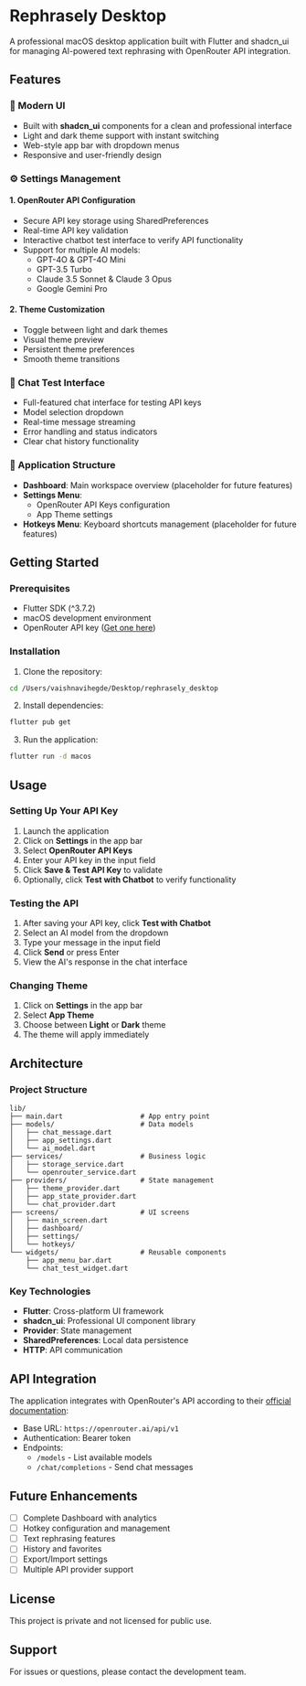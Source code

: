 # Rephrasely Desktop

A professional macOS desktop application built with Flutter and shadcn_ui for managing AI-powered text rephrasing with OpenRouter API integration.

## Features

### 🎨 Modern UI
- Built with **shadcn_ui** components for a clean and professional interface
- Light and dark theme support with instant switching
- Web-style app bar with dropdown menus
- Responsive and user-friendly design

### ⚙️ Settings Management

#### 1. OpenRouter API Configuration
- Secure API key storage using SharedPreferences
- Real-time API key validation
- Interactive chatbot test interface to verify API functionality
- Support for multiple AI models:
  - GPT-4O & GPT-4O Mini
  - GPT-3.5 Turbo
  - Claude 3.5 Sonnet & Claude 3 Opus
  - Google Gemini Pro

#### 2. Theme Customization
- Toggle between light and dark themes
- Visual theme preview
- Persistent theme preferences
- Smooth theme transitions

### 🤖 Chat Test Interface
- Full-featured chat interface for testing API keys
- Model selection dropdown
- Real-time message streaming
- Error handling and status indicators
- Clear chat history functionality

### 📱 Application Structure
- **Dashboard**: Main workspace overview (placeholder for future features)
- **Settings Menu**: 
  - OpenRouter API Keys configuration
  - App Theme settings
- **Hotkeys Menu**: Keyboard shortcuts management (placeholder for future features)

## Getting Started

### Prerequisites
- Flutter SDK (^3.7.2)
- macOS development environment
- OpenRouter API key ([Get one here](https://openrouter.ai))

### Installation

1. Clone the repository:
```bash
cd /Users/vaishnavihegde/Desktop/rephrasely_desktop
```

2. Install dependencies:
```bash
flutter pub get
```

3. Run the application:
```bash
flutter run -d macos
```

## Usage

### Setting Up Your API Key

1. Launch the application
2. Click on **Settings** in the app bar
3. Select **OpenRouter API Keys**
4. Enter your API key in the input field
5. Click **Save & Test API Key** to validate
6. Optionally, click **Test with Chatbot** to verify functionality

### Testing the API

1. After saving your API key, click **Test with Chatbot**
2. Select an AI model from the dropdown
3. Type your message in the input field
4. Click **Send** or press Enter
5. View the AI's response in the chat interface

### Changing Theme

1. Click on **Settings** in the app bar
2. Select **App Theme**
3. Choose between **Light** or **Dark** theme
4. The theme will apply immediately

## Architecture

### Project Structure
```
lib/
├── main.dart                   # App entry point
├── models/                     # Data models
│   ├── chat_message.dart
│   ├── app_settings.dart
│   └── ai_model.dart
├── services/                   # Business logic
│   ├── storage_service.dart
│   └── openrouter_service.dart
├── providers/                  # State management
│   ├── theme_provider.dart
│   ├── app_state_provider.dart
│   └── chat_provider.dart
├── screens/                    # UI screens
│   ├── main_screen.dart
│   ├── dashboard/
│   ├── settings/
│   └── hotkeys/
└── widgets/                    # Reusable components
    ├── app_menu_bar.dart
    └── chat_test_widget.dart
```

### Key Technologies
- **Flutter**: Cross-platform UI framework
- **shadcn_ui**: Professional UI component library
- **Provider**: State management
- **SharedPreferences**: Local data persistence
- **HTTP**: API communication

## API Integration

The application integrates with OpenRouter's API according to their [official documentation](https://openrouter.ai/docs/quickstart):

- Base URL: `https://openrouter.ai/api/v1`
- Authentication: Bearer token
- Endpoints:
  - `/models` - List available models
  - `/chat/completions` - Send chat messages

## Future Enhancements

- [ ] Complete Dashboard with analytics
- [ ] Hotkey configuration and management
- [ ] Text rephrasing features
- [ ] History and favorites
- [ ] Export/Import settings
- [ ] Multiple API provider support

## License

This project is private and not licensed for public use.

## Support

For issues or questions, please contact the development team.
